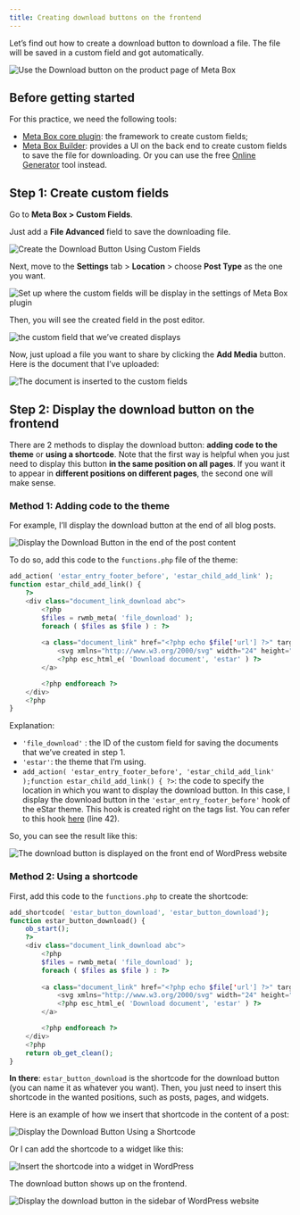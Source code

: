 ```yaml
---
title: Creating download buttons on the frontend
---
```


Let’s find out how to create a download button to download a file. The file wilI be saved in a custom field and got automatically.

![Use the Download button on the product page of Meta Box](https://i.imgur.com/aFZ5p6C.png)

## Before getting started

For this practice, we need the following tools:

* [Meta Box core plugin](https://wordpress.org/plugins/meta-box/): the framework to create custom fields;
* [Meta Box Builder](https://metabox.io/plugins/meta-box-builder/): provides a UI on the back end to create custom fields to save the file for downloading. Or you can use the free [Online Generator](https://metabox.io/online-generator/) tool instead.

## Step 1: Create custom fields

Go to **Meta Box > Custom Fields**.

Just add a **File Advanced** field to save the downloading file.

![Create the Download Button Using Custom Fields](https://i.imgur.com/ewAMKk8.png)

Next, move to the **Settings** tab > **Location** > choose **Post Type** as the one you want.

![Set up where the custom fields will be display in the settings of Meta Box plugin](https://i.imgur.com/iDOoLPL.png)

Then, you will see the created field in the post editor.

![the custom field that we’ve created displays](https://i.imgur.com/f50SCZv.png)

Now, just upload a file you want to share by clicking the **Add Media** button. Here is the document that I’ve uploaded:

![The document is inserted to the custom fields](https://i.imgur.com/Iqve4Hs.png)

## Step 2: Display the download button on the frontend

There are 2 methods to display the download button: **adding code to the theme** or **using a shortcode**. Note that the first way is helpful when you just need to display this button **in the same position on all pages**. If you want it to appear in **different positions on different pages**, the second one will make sense.

### Method 1: Adding code to the theme

For example, I’ll display the download button at the end of all blog posts.

![Display the Download Button in the end of the post content](https://i.imgur.com/nZdJ1TF.png)

To do so, add this code to the `functions.php` file of the theme:

```php
add_action( 'estar_entry_footer_before', 'estar_child_add_link' );
function estar_child_add_link() {
	?>
	<div class="document_link_download abc">
		<?php
		$files = rwmb_meta( 'file_download' );
		foreach ( $files as $file ) : ?>
			
		<a class="document_link" href="<?php echo $file['url'] ?>" target="_blank">
			<svg xmlns="http://www.w3.org/2000/svg" width="24" height="24" viewBox="0 0 24 24" fill="none" stroke="currentColor" stroke-width="2" stroke-linecap="round" stroke-linejoin="round" class="feather feather-download"><path d="M21 15v4a2 2 0 0 1-2 2H5a2 2 0 0 1-2-2v-4"></path><polyline points="7 10 12 15 17 10"></polyline><line x1="12" y1="15" x2="12" y2="3"></line></svg>
			<?php esc_html_e( 'Download document', 'estar' ) ?>		
		</a>

		<?php endforeach ?>
	</div>
	<?php
}
```
Explanation:

* `'file_download'` : the ID of the custom field for saving the documents that we’ve created in step 1.
* `'estar'`: the theme that I’m using.
* `add_action( 'estar_entry_footer_before', 'estar_child_add_link' );function estar_child_add_link() { ?>`: the code to specify the location in which you want to display the download button. In this case, I display the download button in the `'estar_entry_footer_before'` hook of the eStar theme. This hook is created right on the tags list. You can refer to this hook [here](https://github.com/elightup/estar/blob/master/template-parts/content/post.php) (line 42).

So, you can see the result like this:

![The download button is displayed on the front end of WordPress website](https://i.imgur.com/Oaa3J40.png)

### Method 2: Using a shortcode

First, add this code to the `functions.php` to create the shortcode:

```php
add_shortcode( 'estar_button_download', 'estar_button_download');
function estar_button_download() {
	ob_start();
	?>
	<div class="document_link_download abc">
		<?php
		$files = rwmb_meta( 'file_download' );
		foreach ( $files as $file ) : ?>
			
		<a class="document_link" href="<?php echo $file['url'] ?>" target="_blank">
			<svg xmlns="http://www.w3.org/2000/svg" width="24" height="24" viewBox="0 0 24 24" fill="none" stroke="currentColor" stroke-width="2" stroke-linecap="round" stroke-linejoin="round" class="feather feather-download"><path d="M21 15v4a2 2 0 0 1-2 2H5a2 2 0 0 1-2-2v-4"></path><polyline points="7 10 12 15 17 10"></polyline><line x1="12" y1="15" x2="12" y2="3"></line></svg>
			<?php esc_html_e( 'Download document', 'estar' ) ?>		
		</a>

		<?php endforeach ?>
	</div>
	<?php
	return ob_get_clean();
}
```
**In there**: `estar_button_download` is the shortcode for the download button (you can name it as whatever you want). Then, you just need to insert this shortcode in the wanted positions, such as posts, pages, and widgets.

Here is an example of how we insert that shortcode in the content of a post:

![Display the Download Button Using a Shortcode](https://i.imgur.com/8Tb6VyZ.png)

Or I can add the shortcode to a widget like this:

![Insert the shortcode into a widget in WordPress](https://i.imgur.com/YqFNDx8.png)

The download button shows up on the frontend.

![Display the download button in the sidebar of WordPress website](https://i.imgur.com/gtX5VW5.png)

